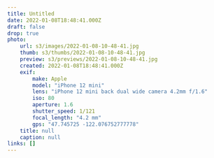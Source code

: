 ```yaml
---
title: Untitled
date: 2022-01-08T18:48:41.000Z
draft: false
drop: true
photo:
    url: s3/images/2022-01-08-10-48-41.jpg
    thumb: s3/thumbs/2022-01-08-10-48-41.jpg
    preview: s3/previews/2022-01-08-10-48-41.jpg
    created: 2022-01-08T18:48:41.000Z
    exif:
        make: Apple
        model: "iPhone 12 mini"
        lens: "iPhone 12 mini back dual wide camera 4.2mm f/1.6"
        iso: 80
        aperture: 1.6
        shutter_speed: 1/121
        focal_length: "4.2 mm"
        gps: "47.745725 -122.076752777778"
    title: null
    caption: null
links: []
---
```

